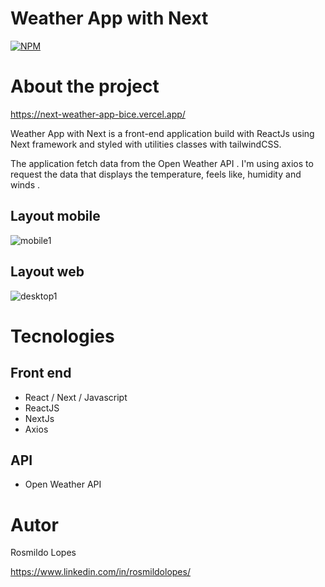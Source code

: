# Weather App with Next

[![NPM](https://img.shields.io/npm/l/react)]([(https://github.com/rosmildoLopes/next-weather-app/blob/main/LICENSE]))

# About the project

https://next-weather-app-bice.vercel.app/

Weather App with Next is a front-end application build with ReactJs using Next framework and styled with utilities classes with tailwindCSS.

The application fetch data from the Open Weather API . I'm using axios to request the data that displays the temperature, feels like, humidity and winds .

## Layout mobile


![mobile1](https://github.com/rosmildoLopes/next-weather-app/assets/123316625/05e9c6dc-eea1-41af-a96f-8a9d5cb9b417)

## Layout web

![desktop1](https://github.com/rosmildoLopes/next-weather-app/assets/123316625/60215363-b4cd-44e8-a6a6-db158ec3536a)


# Tecnologies

## Front end

- React / Next / Javascript
- ReactJS
- NextJs
- Axios

## API

- Open Weather API

# Autor

Rosmildo Lopes

https://www.linkedin.com/in/rosmildolopes/
